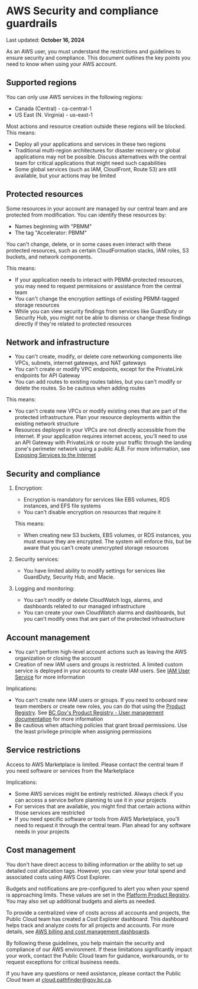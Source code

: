 # AWS Security and compliance guardrails

Last updated: **October 16, 2024**

As an AWS user, you must understand the restrictions and guidelines to ensure security and compliance. This document outlines the key points you need to know when using your AWS account.

## Supported regions

You can only use AWS services in the following regions:

* Canada (Central) - ca-central-1
* US East (N. Virginia) - us-east-1

Most actions and resource creation outside these regions will be blocked. This means:

* Deploy all your applications and services in these two regions
* Traditional multi-region architectures for disaster recovery or global applications may not be possible. Discuss alternatives with the central team for critical applications that might need such capabilities
* Some global services (such as IAM, CloudFront, Route 53) are still available, but your actions may be limited

## Protected resources

Some resources in your account are managed by our central team and are protected from modification. You can identify these resources by:

* Names beginning with "PBMM"
* The tag "Accelerator: PBMM"

You can't change, delete, or in some cases even interact with these protected resources,  such as certain CloudFormation stacks, IAM roles, S3 buckets, and network components.

This means:

* If your application needs to interact with PBMM-protected resources, you may need to request permissions or assistance from the central team
* You can't change the encryption settings of existing PBMM-tagged storage resources
* While you can view security findings from services like GuardDuty or Security Hub, you might not be able to dismiss or change these findings directly if they're related to protected resources

## Network and infrastructure

* You can't create, modify, or delete core networking components like VPCs, subnets, internet gateways, and NAT gateways
* You can't create or modify VPC endpoints, except for the PrivateLink endpoints for API Gateway
* You can add routes to existing routes tables, but you can't modify or delete the routes. So be cautious when adding routes

This means:

* You can't create new VPCs or modify existing ones that are part of the protected infrastructure. Plan your resource deployments within the existing network structure
* Resources deployed in your VPCs are not directly accessible from the internet. If your application requires internet access, you'll need to use an API Gateway with PrivateLink or route your traffic through the landing zone's perimeter network using a public ALB. For more information, see [Exposing Services to the Internet](../design-build-and-deploy-an-application/networking.md#exposing-services-to-the-internet)

## Security and compliance

1. Encryption:
   - Encryption is mandatory for services like EBS volumes, RDS instances, and EFS file systems
   - You can't disable encryption on resources that require it

   This means:

   - When creating new S3 buckets, EBS volumes, or RDS instances, you must ensure they are encrypted. The system will enforce this, but be aware that you can't create unencrypted storage resources

2. Security services:
   - You have limited ability to modify settings for services like GuardDuty, Security Hub, and Macie.

3. Logging and monitoring:
   - You can't modify or delete CloudWatch logs, alarms, and dashboards related to our managed infrastructure
   - You can create your own CloudWatch alarms and dashboards, but you can't modify ones that are part of the protected infrastructure

## Account management

- You can't perform high-level account actions such as leaving the AWS organization or closing the account
- Creation of new IAM users and groups is restricted. A limited custom service is deployed in your accounts to create IAM users. See [IAM User Service](./iam-user-service.md) for more information

Implications:

- You can't create new IAM users or groups. If you need to onboard new team members or create new roles, you can do that using the [Product Registry](https://registry.developer.gov.bc.ca). See [BC Gov's Product Registry - User management documentation](./user-management.md) for more information
- Be cautious when attaching policies that grant broad permissions. Use the least privilege principle when assigning permissions

## Service restrictions

Access to AWS Marketplace is limited. Please contact the central team if you need software or services from the Marketplace

Implications:

* Some AWS services might be entirely restricted. Always check if you can access a service before planning to use it in your projects
* For services that are available, you might find that certain actions within those services are restricted
* If you need specific software or tools from AWS Marketplace, you'll need to request it through the central team. Plan ahead for any software needs in your projects

## Cost management

You don't have direct access to billing information or the ability to set up detailed cost allocation tags. However, you can view your total spend and associated costs using AWS Cost Explorer.

Budgets and notifications are pre-configured to alert you when your spend is approaching limits. These values are set in the [Platform Product Registry](https://registry.developer.gov.bc.ca). You may also set up additional budgets and alerts as needed.

To provide a centralized view of costs across all accounts and projects, the Public Cloud team has created a Cost Explorer dashboard. This dashboard helps track and analyze costs for all projects and accounts. For more details, see [AWS billing and cost management dashboards](../understanding-your-aws-bill/aws-billing-and-cost-management-dashboard-via-quicksight.md).

By following these guidelines, you help maintain the security and compliance of our AWS environment. If these limitations significantly impact your work, contact the Public Cloud team for guidance, workarounds, or to request exceptions for critical business needs.

If you have any questions or need assistance, please contact the Public Cloud team at cloud.pathfinder@gov.bc.ca.
